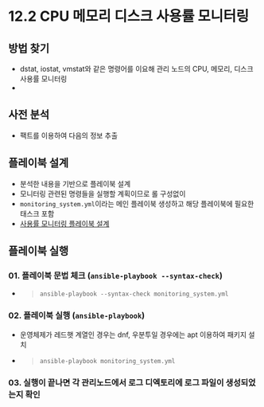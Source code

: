 # 12.2 CPU 메모리 디스크 사용률 모니터링

## 방법 찾기
  - dstat, iostat, vmstat와 같은 명령어를 이요해 관리 노드의 CPU, 메모리, 디스크 사용률 모니터링
  - 
## 사전 분석
  - 팩트를 이용하여 다음의 정보 추출
 
## 플레이북 설계
  - 분석한 내용을 기반으로 플레이북 설계
  - 모니터링 관련된 명령들을 실행할 계획이므로 롤 구성없이
  - ```monitoring_system.yml```이라는 메인 플레이북 생성하고 해당 플레이북에 필요한 태스크 포함
  - [사용률 모니터링 플레이북 설계](https://docs.google.com/presentation/d/1zG0envKk27-t223Vm1V20ksPz2qr9PQ-yqAR8W_fUXE/edit#slide=id.g2de9552eff9_0_17)
  
## 플레이북 실행
### 01. 플레이북 문법 체크 (```ansible-playbook --syntax-check```)
  - > ```ansible-playbook --syntax-check monitoring_system.yml```

### 02. 플레이북 실행 (```ansible-playbook```)
  - 운영체제가 레드햇 계열인 경우는 dnf, 우분투일 경우에는 apt 이용하여 패키지 설치
  - > ```ansible-playbook monitoring_system.yml```

### 03. 실행이 끝나면 각 관리노드에서 로그 디엑토리에 로그 파일이 생성되었는지 확인


